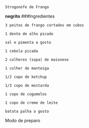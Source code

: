     Strogonofe de Frango
**negrito**
   ###Ingredientes


    3 peitos de frango cortados em cubos

    1 dente de alho picado

    sal e pimenta a gosto

    1 cebola picada

    2 colheres (sopa) de maionese

    1 colher de manteiga

    1/2 copo de ketchup

    1/3 copo de mostarda

    1 copo de cogumelos

    1 copo de creme de leite

    batata palha a gosto

Modo de preparo 
